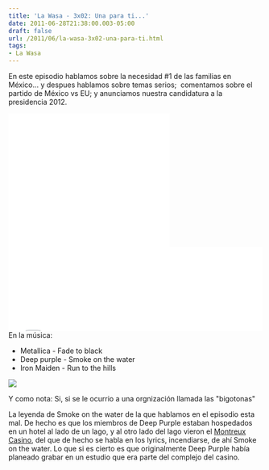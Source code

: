 ```yaml
---
title: 'La Wasa - 3x02: Una para ti...'
date: 2011-06-28T21:38:00.003-05:00
draft: false
url: /2011/06/la-wasa-3x02-una-para-ti.html
tags: 
- La Wasa
---
```


En este episodio hablamos sobre la necesidad #1 de las familias en México... y despues hablamos sobre temas serios;  comentamos sobre el partido de México vs EU; y anunciamos nuestra candidatura a la presidencia 2012.  
  
  

<object class="BLOGGER-youtube-video" classid="clsid:D27CDB6E-AE6D-11cf-96B8-444553540000" codebase="http://download.macromedia.com/pub/shockwave/cabs/flash/swflash.cab#version=6,0,40,0" data-thumbnail-src="http://3.gvt0.com/vi/v1PBptSDIh8/0.jpg" height="266" width="320">
<param name="movie" value="//www.youtube.com/v/v1PBptSDIh8&amp;fs=1&amp;source=uds">
<param name="bgcolor" value="#FFFFFF">
<embed width="320" height="266" src="//www.youtube.com/v/v1PBptSDIh8&amp;fs=1&amp;source=uds" type="application/x-shockwave-flash">
</object>

  
<iframe width="100%" height="166" scrolling="no" frameborder="no" src="//w.soundcloud.com/player/?url=http%3A%2F%2Fapi.soundcloud.com%2Ftracks%2F85079794&amp;show_artwork=true"></iframe>  
En la música:  

*   Metallica - Fade to black
*   Deep purple - Smoke on the water
*   Iron Maiden - Run to the hills

  

[![](http://ecx.images-amazon.com/images/I/51vDNIXVRaL._SS500_.jpg)](http://www.amazon.com/gp/product/B0011Z8SHK/ref=dm_sp_alb?ie=UTF8&qid=1309311179&sr=8-3)

  
Y como nota: Si, si se le ocurrio a una orgnización llamada las "bigotonas"  
  
La leyenda de Smoke on the water de la que hablamos en el episodio esta mal. De hecho es que los miembros de Deep Purple estaban hospedados en un hotel al lado de un lago, y al otro lado del lago vieron el [Montreux Casino](http://en.wikipedia.org/wiki/Montreux_Casino "Montreux Casino"), del que de hecho se habla en los lyrics, incendiarse, de ahí Smoke on the water. Lo que si es cierto es que originalmente Deep Purple había planeado grabar en un estudio que era parte del complejo del casino.